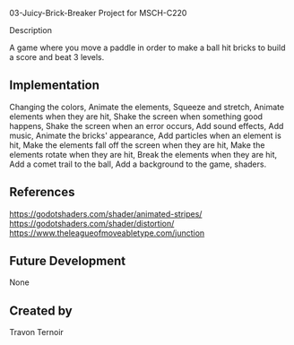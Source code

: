 03-Juicy-Brick-Breaker
Project for MSCH-C220

Description

A game where you move a paddle in order to make a ball hit bricks to build a score and beat 3 levels. 

## Implementation
Changing the colors, 
Animate the elements, 
Squeeze and stretch, 
Animate elements when they are hit, 
Shake the screen when something good happens, 
Shake the screen when an error occurs, 
Add sound effects, 
Add music, 
Animate the bricks' appearance, 
Add particles when an element is hit, 
Make the elements fall off the screen when they are hit, 
Make the elements rotate when they are hit, 
Break the elements when they are hit, 
Add a comet trail to the ball, 
Add a background to the game, 
shaders.

## References
https://godotshaders.com/shader/animated-stripes/
https://godotshaders.com/shader/distortion/
https://www.theleagueofmoveabletype.com/junction

## Future Development
None
## Created by
Travon Ternoir
